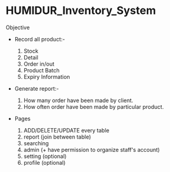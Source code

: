# HUMIDUR_Inventory_System

Objective
- Record all product:-
  1. Stock
  2. Detail
  3. Order in/out
  4. Product Batch
  5. Expiry Information
 
- Generate report:-
  1. How many order have been made by client.
  2. How often order have been made by particular product.

- Pages
  1. ADD/DELETE/UPDATE every table
  2. report (join between table)
  3. searching
  4. admin (+ have permission to organize staff's account)
  5. setting (optional)
  6. profile (optional)
